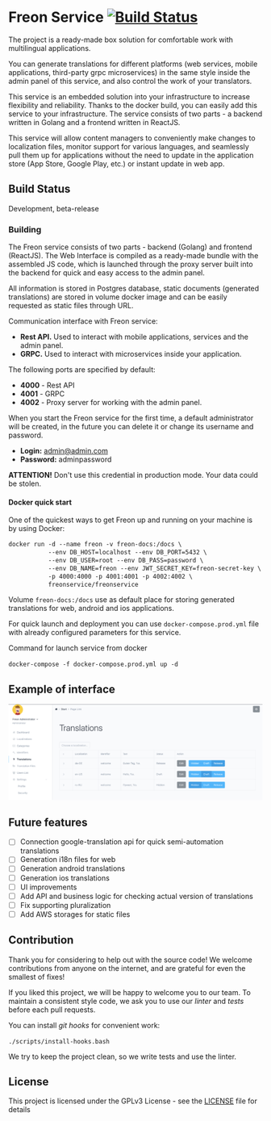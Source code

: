 # Freon Service [![Build Status](https://travis-ci.org/Joystream/substrate-runtime-joystream.svg?branch=master)](https://travis-ci.org/Joystream/substrate-runtime-joystream)

The project is a ready-made box solution for comfortable work with multilingual applications. 

You can generate translations for different platforms (web services, mobile applications, third-party grpc microservices) in the same style inside the admin panel of this service, and also control the work of your translators.

This service is an embedded solution into your infrastructure to increase flexibility and reliability. Thanks to the docker build, you can easily add this service to your infrastructure.
The service consists of two parts - a backend written in Golang and a frontend written in ReactJS.

This service will allow content managers to conveniently make changes to localization files, monitor support for various languages, and seamlessly pull them up for applications without the need to update in the application store (App Store, Google Play, etc.) or instant update in web app.

## Build Status

Development, beta-release

### Building

The Freon service consists of two parts - backend (Golang) and frontend (ReactJS). The Web Interface is compiled as a ready-made bundle with the assembled JS code, which is launched through the proxy server built into the backend for quick and easy access to the admin panel.

All information is stored in Postgres database, static documents (generated translations) are stored in volume docker image and can be easily requested as static files through URL.

Communication interface with Freon service:
- **Rest API.** Used to interact with mobile applications, services and the admin panel.
- **GRPC.** Used to interact with microservices inside your application.

The following ports are specified by default:
- **4000** - Rest API
- **4001** - GRPC
- **4002** - Proxy server for working with the admin panel.

When you start the Freon service for the first time, a default administrator will be created, in the future you can delete it or change its username and password.
- **Login:** admin@admin.com
- **Password:** adminpassword

**ATTENTION!** Don't use this credential in production mode. Your data could be stolen.  

#### Docker quick start

One of the quickest ways to get Freon up and running on your machine is by using Docker:

```shell
docker run -d --name freon -v freon-docs:/docs \
           --env DB_HOST=localhost --env DB_PORT=5432 \
           --env DB_USER=root --env DB_PASS=password \
           --env DB_NAME=freon --env JWT_SECRET_KEY=freon-secret-key \
           -p 4000:4000 -p 4001:4001 -p 4002:4002 \
           freonservice/freonservice
```

Volume `freon-docs:/docs` use as default place for storing generated translations for web, android and ios applications.

For quick launch and deployment you can use `docker-compose.prod.yml` file with already configured parameters for this service.

Command for launch service from docker

`docker-compose -f docker-compose.prod.yml up -d`

## Example of interface

![Translation page](https://github.com/freonservice/freon/blob/master/freon-page.png)

## Future features

- [ ] Connection google-translation api for quick semi-automation translations
- [ ] Generation i18n files for web
- [ ] Generation android translations
- [ ] Generation ios translations
- [ ] UI improvements
- [ ] Add API and business logic for checking actual version of translations  
- [ ] Fix supporting pluralization
- [ ] Add AWS storages for static files

## Contribution

Thank you for considering to help out with the source code! We welcome contributions from anyone on the internet, and are grateful for even the smallest of fixes!

If you liked this project, we will be happy to welcome you to our team.
To maintain a consistent style code, we ask you to use our *linter* and *tests* before each pull requests.

You can install *git hooks* for convenient work:

`./scripts/install-hooks.bash`

We try to keep the project clean, so we write tests and use the linter.

## License

This project is licensed under the GPLv3 License - see the [LICENSE](LICENSE) file for details